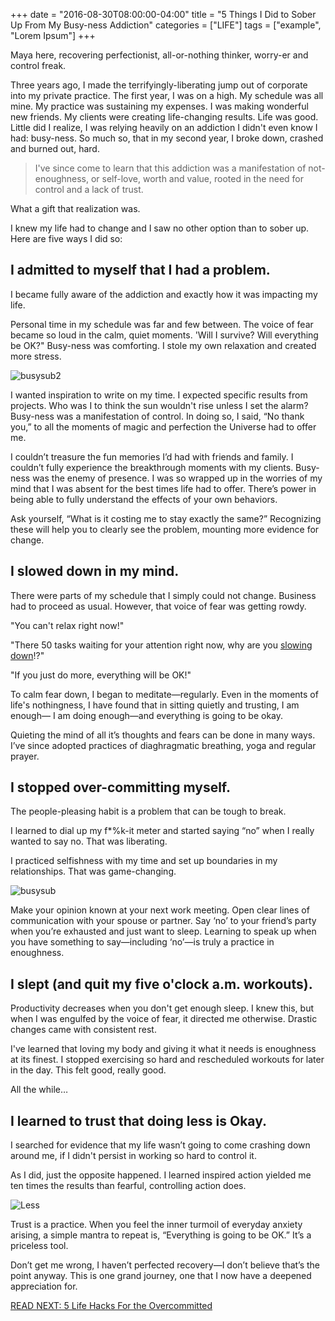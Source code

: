 +++
  date = "2016-08-30T08:00:00-04:00"
  title = "5 Things I Did to Sober Up From My Busy-ness Addiction"
  categories = ["LIFE"]
  tags = ["example", "Lorem Ipsum"]
+++



<span class="dropcap">M</span>aya here, recovering perfectionist, all-or-nothing thinker, worry-er and control freak.

Three years ago, I made the terrifyingly-liberating jump out of corporate into my private practice. The first year, I was on a high. My schedule was all mine. My practice was sustaining my expenses. I was making wonderful new friends. My clients were creating life-changing results. Life was good.
Little did I realize, I was relying heavily on an addiction I didn't even know I had: busy-ness. So much so, that in my second year, I broke down, crashed and burned out, hard. 

> I've since come to learn that this addiction was a manifestation of not-enoughness, or self-love, worth and value, rooted in the need for control and a lack of trust. 

What a gift that realization was. 

I knew my life had to change and I saw no other option than to sober up. Here are five ways I did so:  

## I admitted to myself that I had a problem. 

I became fully aware of the addiction and exactly how it was impacting my life. 

Personal time in my schedule was far and few between. The voice of fear became so loud in the calm, quiet moments. 'Will I survive? Will everything be OK?" Busy-ness was comforting. I stole my own relaxation and created more stress.

![busysub2](//images.contentful.com/awpxl2koull4/2hAVvR6deYAAmiC2i0OWqa/f98b82c3051b2013b12a48756fc1cc8c/busysub2.jpg)

I wanted inspiration to write on my time. I expected specific results from projects. Who was I to think the sun wouldn't rise unless I set the alarm? Busy-ness was a manifestation of control. In doing so, I said, “No thank you,” to all the moments of magic and perfection the Universe had to offer me. 

I couldn’t treasure the fun memories I’d had with friends and family. I couldn’t fully experience the breakthrough moments with my clients. Busy-ness was the enemy of presence. I was so wrapped up in the worries of my mind that I was absent for the best times life had to offer.
There’s power in being able to fully understand the effects of your own behaviors. 

Ask yourself, “What is it costing me to stay exactly the same?” Recognizing these will help you to clearly see the problem, mounting more evidence for change. 

## I slowed down in my mind.
There were parts of my schedule that I simply could not change. Business had to proceed as usual. However, that voice of fear was getting rowdy. 

"You can't relax right now!" 

"There 50 tasks waiting for your attention right now, why are you [slowing down](http://advice.shinetext.com/articles/shine-squad-feature-ninas-4-tips-to-slow-down-and-enjoy-life/?utm_source=Shine&utm_medium=Blog)!?"

"If you just do more, everything will be OK!"

To calm fear down, I began to meditate—regularly. Even in the moments of life's nothingness, I have found that in sitting quietly and trusting, I am enough— I am doing enough—and everything is going to be okay.

Quieting the mind of all it’s thoughts and fears can be done in many ways. I’ve since adopted practices of diaghragmatic breathing, yoga and regular prayer. 

## I stopped over-committing myself.

The people-pleasing habit is a problem that can be tough to break.

I learned to dial up my f*%k-it meter and started saying “no” when I really wanted to say no. That was liberating. 

I practiced selfishness with my time and set up boundaries in my relationships. That was game-changing. 

![busysub](//images.contentful.com/awpxl2koull4/2zhGtuFtw0qI04gK8w6iSy/6c45c63ddb08955a6c303bbe1107a76f/busysub.jpg)

Make your opinion known at your next work meeting. Open clear lines of communication with your spouse or partner. Say ‘no’ to your friend’s party when you’re exhausted and just want to sleep. Learning to speak up when you have something to say—including ‘no’—is truly a practice in enoughness.

## I slept (and quit my five o'clock a.m. workouts).

Productivity decreases when you don't get enough sleep.  I knew this, but when I was engulfed by the voice of fear, it directed me otherwise.
Drastic changes came with consistent rest. 

I've learned that loving my body and giving it what it needs is enoughness at its finest. I stopped exercising so hard and rescheduled workouts for later in the day. This felt good, really good. 

All the while…

## I learned to trust that doing less is Okay.  
I searched for evidence that my life wasn’t going to come crashing down around me, if I didn't persist in working so hard to control it. 

As I did, just the opposite happened. I learned inspired action yielded me ten times the results than fearful, controlling action does.

![Less](//images.contentful.com/awpxl2koull4/z9ECQzrczYgCqsGmoEkmy/2a70ba831ab620e9cca4e3bd539d45b8/less.png)

Trust is a practice. When you feel the inner turmoil of everyday anxiety arising, a simple mantra to repeat is, “Everything is going to be OK.” It’s a priceless tool. 

Don’t get me wrong, I haven’t perfected recovery—I don’t believe that’s the point anyway.  This is one grand journey, one that I now have a deepened appreciation for.  

[READ NEXT: 5 Life Hacks For the Overcommitted
](http://advice.shinetext.com/articles/5-tips-for-the-overcommitted/)

<div class="pubexchange_module" id="pubexchange_below_content" data-pubexchange-module-id="2323"></div>

<script>(function(w, d, s, id) {
  w.PUBX=w.PUBX || {pub: "shine_text", discover: false, lazy: true};
  var js, pjs = d.getElementsByTagName(s)[0];
  if (d.getElementById(id)) return;
  js = d.createElement(s); js.id = id; js.async = true;
  js.src = "//main.pubexchange.com/loader.min.js";
  pjs.parentNode.insertBefore(js, pjs);
}(window, document, "script", "pubexchange-jssdk"));</script>

